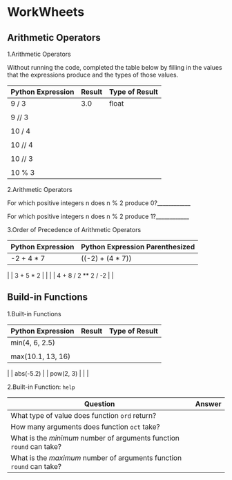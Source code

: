 # WorkWheets
## Arithmetic Operators
1.Arithmetic Operators 

Without running the code, completed the table below by filling in the 
values that the expressions produce and the types of those values.

|Python Expression |  Result       | Type of Result |
|------------------|---------------|----------------|
|9 / 3             |   3.0         |      float     |
|                  |               |
|9 // 3            |               |                |
|                  |               |          
|10 / 4            |               |                |
|                  |
|10 // 4           |               |                |
|                  |
|10 // 3           |               |                |
|                  |
|10 % 3            |               |                |

2.Arithmetic Operators 

For which positive integers n does n % 2 produce 0?____________

For which positive integers n does n % 2 produce 1?____________

3.Order of Precedence of Arithmetic Operators 

| Python Expression   | Python Expression Parenthesized |
|-----------------    | --------------------------------|
| -2 + 4 * 7          | ((-2) + (4 * 7))                |
| 
|  3 + 5 * 2          |                                 |
|
| 4 + 8 / 2 ** 2 / -2 |                                 |

## Build-in Functions 
1.Built-in Functions 

| Python Expression        |   Result         | Type of Result|
|--------------------------| -----------------| --------------|
| min(4, 6, 2.5)           |                  |               |
|                          |                  |               |
| max(10.1, 13, 16)        |                  |               |
|
| abs(-5.2)
|
| pow(2, 3)                |                  |               |

2.Built-in Function: `help`

| Question                                                              |   Answer   |
|-----------------------------------------------------------------------| -----------|                      
| What type of value does function `ord` return?
| How many arguments does function `oct` take?       
| What is the *minimum* number of arguments function `round` can take?  |
| What is the *maximum* number of arguments function `round` can take?  |            |
